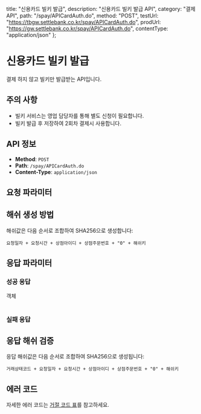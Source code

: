 
  title: "신용카드 빌키 발급",
  description: "신용카드 빌키 발급 API",
  category: "결제 API",
  path: "/spay/APICardAuth.do",
  method: "POST",
  testUrl: "https://tbgw.settlebank.co.kr/spay/APICardAuth.do",
  prodUrl: "https://gw.settlebank.co.kr/spay/APICardAuth.do",
  contentType: "application/json"
};

# 신용카드 빌키 발급

결제 하지 않고 빌키만 발급받는 API입니다.

## 주의 사항

* 빌키 서비스는 영업 담당자를 통해 별도 신청이 필요합니다.
* 빌키 발급 후 저장하여 2회차 결제시 사용합니다.

## API 정보

- **Method**: `POST`
- **Path**: `/spay/APICardAuth.do`
- **Content-Type**: `application/json`

## 요청 파라미터











































## 해쉬 생성 방법

해쉬값은 다음 순서로 조합하여 SHA256으로 생성합니다:

```
요청일자 + 요청시간 + 상점아이디 + 상점주문번호 + "0" + 해쉬키
```

## 응답 파라미터

### 성공 응답

 객체





















#











































### 실패 응답







## 응답 해쉬 검증

응답 해쉬값은 다음 순서로 조합하여 SHA256으로 생성됩니다:

```
거래상태코드 + 요청일자 + 요청시간 + 상점아이디 + 상점주문번호 + "0" + 해쉬키
```

## 에러 코드

자세한 에러 코드는 [거절 코드 표](/docs/api/pg/credit-card/error-codes)를 참고하세요.
